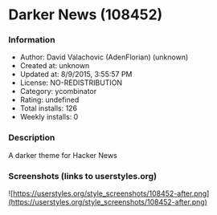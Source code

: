 # Darker News (108452)

### Information
- Author: David Valachovic (AdenFlorian) (unknown)
- Created at: unknown
- Updated at: 8/9/2015, 3:55:57 PM
- License: NO-REDISTRIBUTION
- Category: ycombinator
- Rating: undefined
- Total installs: 126
- Weekly installs: 0


### Description
A darker theme for Hacker News


### Screenshots (links to userstyles.org)
![https://userstyles.org/style_screenshots/108452-after.png](https://userstyles.org/style_screenshots/108452-after.png)


